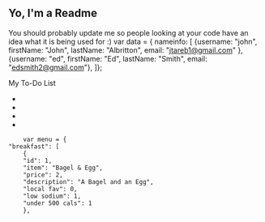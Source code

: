 ## Yo, I'm a Readme

You should probably update me so people looking at your code have an idea what it is being used for :)
var data = { nameinfo: [
      {username: "john", firstName: "John", lastName: "Albritton", email: "jtareb1@gmail.com" },
      {username: "ed", firstName: "Ed", lastName: "Smith", email: "edsmith2@gmail.com"},
    ]};

<div class="todolist">My To-Do List
            <ul class="list">
                <li></li>
                <li></li>
                <li></li>
                <li></li>
            </ul>
        </div> 



        var menu = {
    "breakfast": [
        {
        "id": 1,
        "item": "Bagel & Egg",
        "price": 2,
        "description": "A Bagel and an Egg",
        "local fav": 0,
        "low sodium": 1,
        "under 500 cals": 1
        },